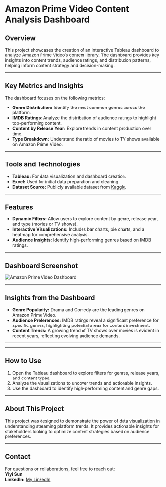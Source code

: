 
# **Amazon Prime Video Content Analysis Dashboard**




## **Overview**

This project showcases the creation of an interactive Tableau dashboard to analyze Amazon Prime Video’s content library. The dashboard provides key insights into content trends, audience ratings, and distribution patterns, helping inform content strategy and decision-making.

---

## **Key Metrics and Insights**

The dashboard focuses on the following metrics:

- **Genre Distribution:** Identify the most common genres across the platform.  
- **IMDB Ratings:** Analyze the distribution of audience ratings to highlight top-performing content.  
- **Content by Release Year:** Explore trends in content production over time.  
- **Type Breakdown:** Understand the ratio of movies to TV shows available on Amazon Prime Video.  

---

## **Tools and Technologies**

- **Tableau:** For data visualization and dashboard creation.  
- **Excel:** Used for initial data preparation and cleaning.  
- **Dataset Source:** Publicly available dataset from [Kaggle](https://www.kaggle.com/datasets/shivamb/amazon-prime-movies-and-tv-shows).

---

## **Features**

- **Dynamic Filters:** Allow users to explore content by genre, release year, and type (movies or TV shows).  
- **Interactive Visualizations:** Includes bar charts, pie charts, and a heatmap for comprehensive analysis.  
- **Audience Insights:** Identify high-performing genres based on IMDB ratings.  

---

## **Dashboard Screenshot**
 ![Amazon Prime Video Dashboard](./dashboard_screenshot.png)

---

## **Insights from the Dashboard**
- **Genre Popularity:** Drama and Comedy are the leading genres on Amazon Prime Video.  
- **Audience Preferences:** IMDB ratings reveal a significant preference for specific genres, highlighting potential areas for content investment.  
- **Content Trends:** A growing trend of TV shows over movies is evident in recent years, reflecting evolving audience demands.  

---


---

## **How to Use**
1. Open the Tableau dashboard to explore filters for genres, release years, and content types.  
2. Analyze the visualizations to uncover trends and actionable insights.  
3. Use the dashboard to identify high-performing content and genre gaps.

---

## **About This Project**
This project was designed to demonstrate the power of data visualization in understanding streaming platform trends. It provides actionable insights for stakeholders looking to optimize content strategies based on audience preferences.

---

## **Contact**
For questions or collaborations, feel free to reach out:  
**Yiyi Sun**  
**LinkedIn:** [My LinkedIn](https://www.linkedin.com/in/yiyi-sun/)
